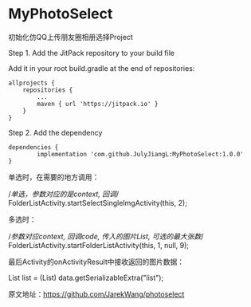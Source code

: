 # MyPhotoSelect
初始化仿QQ上传朋友圈相册选择Project

Step 1. Add the JitPack repository to your build file 


Add it in your root build.gradle at the end of repositories:

	allprojects {
		repositories {
			...
			maven { url 'https://jitpack.io' }
		}
	}

Step 2. Add the dependency

	dependencies {
	        implementation 'com.github.JulyJiangL:MyPhotoSelect:1.0.0'
	}

单选时，在需要的地方调用：

   /*单选，参数对应的是context, 回调*/
        FolderListActivity.startSelectSingleImgActivity(this, 2);

多选时：

/*参数对应context, 回调code, 传入的图片List, 可选的最大张数*/
        FolderListActivity.startFolderListActivity(this, 1, null, 9);

最后Activity的onActivityResult中接收返回的图片数据：

 List<ImageFolderBean> list = (List<ImageFolderBean>) data.getSerializableExtra("list");

原文地址：https://github.com/JarekWang/photoselect
